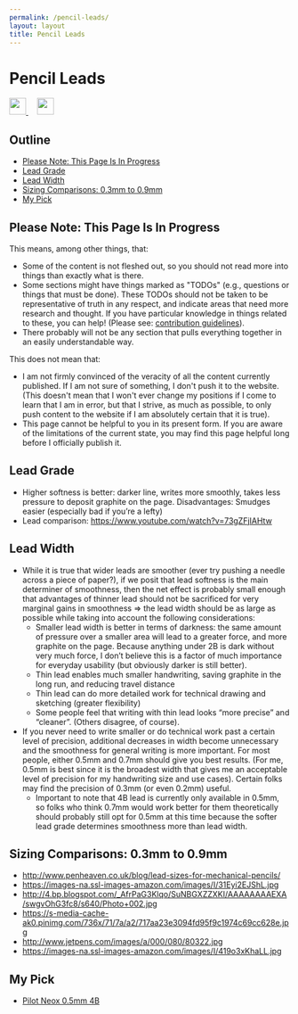 ```yaml
---
permalink: /pencil-leads/
layout: layout
title: Pencil Leads
---
```


<div class="center">

   <h1>Pencil Leads</h1>

   <a href="https://github.com/StevenTammen/steventammen.github.io/edit/master/pages/pencil-leads.md" target="_blank">
     <img src="https://steventammen.github.io/assets/images/GitHub.png" height="30" width="30">
   </a> &nbsp; &nbsp;

   <a href="http://prose.io/#StevenTammen/steventammen.github.io/edit/master/pages/pencil-leads.md" target="_blank">
     <img src="https://steventammen.github.io/assets/images/Prose.png" height="30" width="30">
   </a>

</div>

## Outline

- [Please Note: This Page Is In Progress](#please-note-this-page-is-in-progress)
- [Lead Grade](#lead-grade)
- [Lead Width](#lead-width)
- [Sizing Comparisons: 0.3mm to 0.9mm](#sizing-comparisons-03mm-to-09mm)
- [My Pick](#my-pick)

## Please Note: This Page Is In Progress

This means, among other things, that:

- Some of the content is not fleshed out, so you should not read more into things than exactly what is there.
- Some sections might have things marked as "TODOs" (e.g., questions or things that must be done). These TODOs should not be taken to be representative of truth in any respect, and indicate areas that need more research and thought. If you have particular knowledge in things related to these, you can help! (Please see: [contribution guidelines](https://github.com/StevenTammen/steventammen.github.io#contribution-guidelines)).
- There probably will not be any section that pulls everything together in an easily understandable way.

This does not mean that:

- I am not firmly convinced of the veracity of all the content currently published. If I am not sure of something, I don't push it to the website. (This doesn't mean that I won't ever change my positions if I come to learn that I am in error, but that I strive, as much as possible, to only push content to the website if I am absolutely certain that it is true).
- This page cannot be helpful to you in its present form. If you are aware of the limitations of the current state, you may find this page helpful long before I officially publish it.

## Lead Grade

- Higher softness is better: darker line, writes more smoothly, takes less pressure to deposit graphite on the page. Disadvantages:
  Smudges easier (especially bad if you’re a lefty)
- Lead comparison: <https://www.youtube.com/watch?v=73gZFjIAHtw>

## Lead Width

- While it is true that wider leads are smoother (ever try pushing a needle across a piece of paper?), if we posit that lead softness is the main determiner of smoothness, then the net effect is probably small enough that advantages of thinner lead should not be sacrificed for very marginal gains in smoothness ⇒ the lead width should be as large as possible while taking into account the following considerations:
   - Smaller lead width is better in terms of darkness: the same amount of pressure over a smaller area will lead to a greater force, and more graphite on the page. Because anything under 2B is dark without very much force, I don’t believe this is a factor of much importance for everyday usability (but obviously darker is still better).
   - Thin lead enables much smaller handwriting, saving graphite in the long run, and reducing travel distance
   - Thin lead can do more detailed work for technical drawing and sketching (greater flexibility)
   - Some people feel that writing with thin lead looks “more precise” and “cleaner”. (Others disagree, of course).
- If you never need to write smaller or do technical work past a certain level of precision, additional decreases in width become unnecessary and the smoothness for general writing is more important. For most people, either 0.5mm and 0.7mm should give you best results. (For me, 0.5mm is best since it is the broadest width that gives me an acceptable level of precision for my handwriting size and use cases). Certain folks may find the precision of 0.3mm (or even 0.2mm) useful.
   - Important to note that 4B lead is currently only available in 0.5mm, so folks who think 0.7mm would work better for them theoretically should probably still opt for 0.5mm at this time because the softer lead grade determines smoothness more than lead width.

## Sizing Comparisons: 0.3mm to 0.9mm

- <http://www.penheaven.co.uk/blog/lead-sizes-for-mechanical-pencils/>
- <https://images-na.ssl-images-amazon.com/images/I/31Eyi2EJShL.jpg>
- <http://4.bp.blogspot.com/_AfrPaG3Klqo/SuNBGXZZXKI/AAAAAAAAEXA/swgvOhG3fc8/s640/Photo+002.jpg>
- <https://s-media-cache-ak0.pinimg.com/736x/71/7a/a2/717aa23e3094fd95f9c1974c69cc628e.jpg>
- <http://www.jetpens.com/images/a/000/080/80322.jpg>
- <https://images-na.ssl-images-amazon.com/images/I/419o3xKhaLL.jpg>

## My Pick

- [Pilot Neox 0.5mm 4B](https://www.amazon.com/Pilot-Mechanical-Pencil-Graphite-HRF5G-20-4B/dp/B007C0LGHM/)
